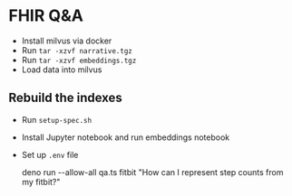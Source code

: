 # FHIR Q&A

* Install milvus via docker
* Run `tar -xzvf narrative.tgz`
* Run `tar -xzvf embeddings.tgz`
* Load data into milvus

## Rebuild the indexes
* Run `setup-spec.sh`
* Install Jupyter notebook and run embeddings notebook
* Set up `.env` file


    deno run --allow-all qa.ts fitbit "How can I represent step counts from my fitbit?"
